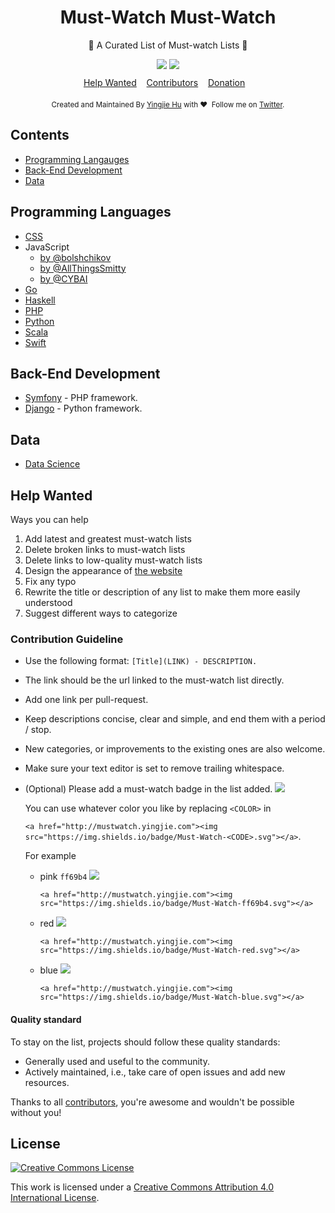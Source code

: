 <h1 align="center"> Must-Watch Must-Watch </h1>

<p align="center">🌈  A Curated List of Must-watch Lists 👀</p>

<div align="center" style="padding-bottom:10px">
	<a href="http://mustwatch.yingjie.com"><img src="https://img.shields.io/badge/Must-Watch-ff69b4.svg"></a>
	<a href="http://mustwatch.yingjie.com"><img src="https://img.shields.io/badge/Must-Watch-ff69b4.svg"></a>
</div>

<div align="center">
	<a href="#Help-Wanted">Help Wanted</a>&nbsp;&nbsp;&nbsp;
	<a href="https://github.com/huyingjie/must-watch-must-watch/graphs/contributors">Contributors</a>&nbsp;&nbsp;&nbsp;
	<a href="https://www.patreon.com/yingjiehu" target="_blank">Donation</a>&nbsp;&nbsp;&nbsp;
</div>


<div align="center" style="padding-top:20px">
	<sub>Created and Maintained By <a href="http:yingjiehu.com" target="_blank">Yingjie Hu</a> with ❤️ &nbsp;Follow me on <a href="https://twitter.com/yingjieYJH" target="_blank">Twitter</a>.</sub>
</div>

## <a id="table-of-contents"></a>Contents
* [Programming Langauges](#Programming-Languages)
* [Back-End Development](#Back-End-Development)
* [Data](#Data)

## <a id="Programming-Languages"></a>Programming Languages
* [CSS](https://github.com/AllThingsSmitty/must-watch-css)
* JavaScript
	* [by @bolshchikov](https://github.com/bolshchikov/js-must-watch)
	* [by @AllThingsSmitty](https://github.com/AllThingsSmitty/must-watch-javascript)
	* [by @CYBAI](https://github.com/CYBAI/must-watch)
* [Go](https://github.com/sauravtom/go-must-watch)
* [Haskell](https://github.com/hzlmn/haskell-must-watch)
* [PHP](https://github.com/phptodayorg/php-must-watch)
* [Python](https://github.com/s16h/py-must-watch)
* [Scala](https://github.com/bodiam/scala-must-watch)
* [Swift](https://github.com/nemanjavlahovic/swift-must-watch)


## <a id="Back-End-Development"></a>Back-End Development
* [Symfony](https://github.com/symfony-si/symfony-must-watch) - PHP framework.
* [Django](https://gitlab.com/rosarior/django-must-watch) - Python framework.

## <a id="Data"></a>Data
* [Data Science](https://github.com/kmonsoor/data-must-watch)

## <a id="Help-Wanted"></a>Help Wanted
Ways you can help

1. Add latest and greatest must-watch lists
2. Delete broken links to must-watch lists
3. Delete links to low-quality must-watch lists
4. Design the appearance of [the website](http://mustwatch.yingjiehu.com)
5. Fix any typo
6. Rewrite the title or description of any list to make them more easily understood
7. Suggest different ways to categorize

### Contribution Guideline

* Use the following format: `[Title](LINK) - DESCRIPTION.`
* The link should be the url linked to the must-watch list directly.
* Add one link per pull-request.
* Keep descriptions concise, clear and simple, and end them with a period / stop.
* New categories, or improvements to the existing ones are also welcome.
* Make sure your text editor is set to remove trailing whitespace.
* (Optional) Please add a must-watch badge in the list added. <a href="http://mustwatch.yingjie.com"><img src="https://img.shields.io/badge/Must-Watch-blue.svg"></a>

	You can use whatever color you like by replacing `<COLOR>` in 
	
	`<a href="http://mustwatch.yingjie.com"><img src="https://img.shields.io/badge/Must-Watch-<CODE>.svg"></a>`.

	For example
	
	* pink `ff69b4` <a href="http://mustwatch.yingjie.com"><img src="https://img.shields.io/badge/Must-Watch-ff69b4.svg"></a>
	
		`<a href="http://mustwatch.yingjie.com"><img src="https://img.shields.io/badge/Must-Watch-ff69b4.svg"></a>`

	* red <a href="http://mustwatch.yingjie.com"><img src="https://img.shields.io/badge/Must-Watch-red.svg"></a>
	
		`<a href="http://mustwatch.yingjie.com"><img src="https://img.shields.io/badge/Must-Watch-red.svg"></a>`
		
	* blue <a href="http://mustwatch.yingjie.com"><img src="https://img.shields.io/badge/Must-Watch-blue.svg"></a>
	
		`<a href="http://mustwatch.yingjie.com"><img src="https://img.shields.io/badge/Must-Watch-blue.svg"></a>`
	
#### Quality standard

To stay on the list, projects should follow these quality standards:

* Generally used and useful to the community.
* Actively maintained, i.e., take care of open issues and add new resources.


Thanks to all [contributors](https://github.com/huyingjie/must-watch-must-watch/graphs/contributors), you're awesome and wouldn't be possible without you!


## License

[![Creative Commons License](http://i.creativecommons.org/l/by/4.0/88x31.png)](http://creativecommons.org/licenses/by/4.0/)

This work is licensed under a [Creative Commons Attribution 4.0 International License](http://creativecommons.org/licenses/by/4.0/).

[OSS Icon]: https://cdn.rawgit.com/Awesome-Windows/Awesome/master/media/OSS.svg
[Freeware Icon]: https://cdn.rawgit.com/Awesome-Windows/Awesome/master/media/free.svg

